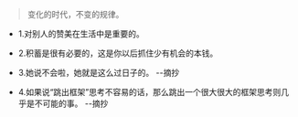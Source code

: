 >变化的时代，不变的规律。

- 1.对别人的赞美在生活中是重要的。

- 2.积蓄是很有必要的，这是你以后抓住少有机会的本钱。

- 3.她说不会啦，她就是这么过日子的。 --摘抄

- 4.如果说“跳出框架”思考不容易的话，那么跳出一个很大很大的框架思考则几乎是不可能的事。 --摘抄
